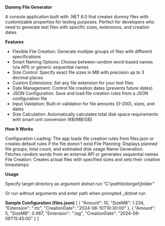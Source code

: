 **Dummy File Generator**

A console application built with .NET 6.0 that creates dummy files with customizable properties for testing purposes. Perfect for developers who need to generate test files with specific sizes, extensions, and creation dates.

**Features**

- Flexible File Creation: Generate multiple groups of files with different specifications
- Smart Naming Options: Choose between random word-based names (via API) or generic sequential names
- Size Control: Specify exact file sizes in MB with precision up to 3 decimal places
- Custom Extensions: Set any file extension for your test files
- Date Management: Control file creation dates (prevents future dates)
- JSON Configuration: Save and load file creation rules from a JSON configuration file
- Input Validation: Built-in validation for file amounts (0-200), sizes, and dates
- Size Calculation: Automatically calculates total disk space requirements with smart unit conversion (KB/MB/GB)

**How It Works**

Configuration Loading: The app loads file creation rules from files.json or creates default rules if the file doesn't exist
File Planning: Displays planned file groups, total count, and estimated disk usage
Name Generation: Fetches random words from an external API or generates sequential names
File Creation: Creates actual files with specified sizes and sets their creation timestamps

**Usage**

Specify target directory as argument
_dotnet run "C:\path\to\target\folder"_

Or run without arguments and enter path when prompted
_dotnet run

**Sample Configuration (files.json)**
[
  {
    "Amount": 10,
    "SizeMB": 1.234,
    "Extension": ".rtc",
    "CreationDate": "2024-06-10T10:30:00"
  },
  {
    "Amount": 5,
    "SizeMB": 0.987,
    "Extension": ".log",
    "CreationDate": "2024-06-09T15:45:00"
  }
]



